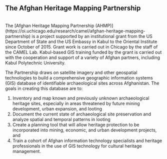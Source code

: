 ## The Afghan Heritage Mapping Partnership

<br>
The [Afghan Heritage Mapping Partnership (AHMP)](https://oi.uchicago.edu/research/camel/afghan-heritage-mapping-partnership) is a project supported by an institutional grant from the US Department of State and the US Embassy in Kabul to the Oriental Institute since October of 2015. Grant work is carried out in Chicago by the staff of the CAMEL Lab. Kabul-based GIS training funded by the grant is carried out with the cooperation and support of a variety of Afghan partners, including Kabul Polytechnic University.

The Partnership draws on satellite imagery and other geospatial technologies to build a comprehensive geographic information systems (GIS) database of identifiable archaeological sites across Afghanistan. The goals in creating this database are to:

1. Inventory and map known and previously unknown archaeological heritage sites, especially in areas threatened by future mining development, urban expansion, and looting
2. Document the current state of archaeological site preservation and analyze spatial and temporal patterns in looting
3. Create a planning tool that will allow heritage protection to be incorporated into mining, economic, and urban development projects, and
4. Train a cohort of Afghan information technology specialists and heritage professionals in the use of GIS technology for cultural heritage management.
